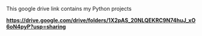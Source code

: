 This google drive link contains my Python projects

**https://drive.google.com/drive/folders/1X2pAS_20NLQEKRC9N74huJ_xO6oN4pyP?usp=sharing**
